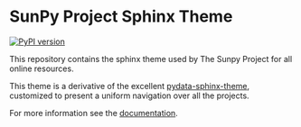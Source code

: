 # SunPy Project Sphinx Theme

[![PyPI version](https://badge.fury.io/py/sunpy-sphinx-theme.svg)](https://badge.fury.io/py/sunpy-sphinx-theme)

This repository contains the sphinx theme used by The Sunpy Project for all online resources.

This theme is a derivative of the excellent [pydata-sphinx-theme](https://pydata-sphinx-theme.readthedocs.io/en/stable/index.html), customized to present a uniform navigation over all the projects.

For more information see the [documentation](https://docs.sunpy.org/projects/sunpy-sphinx-theme/latest/).
